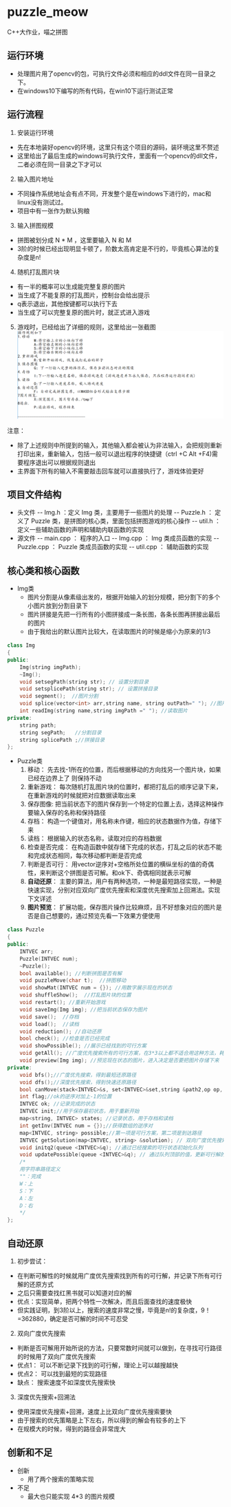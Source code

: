 # puzzle_meow
C++大作业，喵之拼图

## 运行环境
* 处理图片用了opencv的包，可执行文件必须和相应的ddl文件在同一目录之下。
* 在windows10下编写的所有代码，在win10下运行测试正常

## 运行流程
1. 安装运行环境
* 先在本地装好opencv的环境，这里只有这个项目的源码，装环境这里不赘述
* 这里给出了最后生成的windows可执行文件，里面有一个opencv的dll文件，二者必须在同一目录之下才可以
2. 输入图片地址
* 不同操作系统地址会有点不同，开发整个是在windows下进行的，mac和linux没有测试过。
* 项目中有一张作为默认狗粮
3. 输入拼图规模
* 拼图被划分成 N * M ，这里要输入 N 和 M
* 3阶的时候已经出现明显卡顿了，阶数太高肯定是不行的，毕竟核心算法的复杂度是n!
4. 随机打乱图片块
* 有一半的概率可以生成能完整复原的图片
* 当生成了不能复原的打乱图片，控制台会给出提示
* q表示退出，其他按键都可以执行下去
* 当生成了可以完整复原的图片时，就正式进入游戏
5. 游戏时，已经给出了详细的规则，这里给出一张截图
![游戏规则](./游戏规则.png "rule")
  
  注意：
* 除了上述规则中所提到的输入，其他输入都会被认为非法输入，会把规则重新打印出来，重新输入，包括一般可以退出程序的快捷键（ctrl +C  Alt +F4)需要程序退出可以根据规则退出
* 主界面下所有的输入不需要敲击回车就可以直接执行了，游戏体验更好

## 项目文件结构
- 头文件
-- Img.h ：定义 Img 类，主要用于一些图片的处理
-- Puzzle.h ： 定义了 Puzzle 类，是拼图的核心类，里面包括拼图游戏的核心操作 
-- util.h ： 定义一些辅助函数的声明和辅助内联函数的实现
- 源文件
-- main.cpp ： 程序的入口
-- Img.cpp ： Img 类成员函数的实现
-- Puzzle.cpp ： Puzzle 类成员函数的实现
-- util.cpp ： 辅助函数的实现

## 核心类和核心函数
- Img类
  - 图片分割是从像素级出发的，根据开始输入的划分规模，把分割下的多个小图片放到分割目录下
  - 图片拼接是先把一行所有的小图拼接成一条长图，各条长图再拼接出最后的图片
  - 由于我给出的默认图片比较大，在读取图片的时候是缩小为原来的1/3
``` C++
class Img
{
public:
	Img(string imgPath);
	~Img();
	void setsegPath(string str); // 设置分割目录
	void setsplicePath(string str); // 设置拼接目录
	void segment();  //图片分割
	void splice(vector<int> arr,string name, string outPath=" "); //图片拼接
	int readImg(string name,string imgPath =" "); //读取图片
private:
	string path;
	string segPath;   //分割目录
	string splicePath ;//拼接目录
};
```

  
- Puzzle类
  1. 移动： 先去找-1所在的位置，而后根据移动的方向找另一个图片块，如果已经在边界上了 则保持不动
  2. 重新游戏： 每次随机打乱图片块的位置时，都把打乱后的顺序记录下来，在重新游戏的时候就把对应数据读取出来
  3. 保存图像: 把当前状态下的图片保存到一个特定的位置上去，选择这种操作要输入保存的名称和保持路径
  4. 存档： 构造一个键值对，用名称未作键，相应的状态数据作为值，存储下来
  5. 读档： 根据输入的状态名称，读取对应的存档数据
  6. 检查是否完成： 在构造函数中就存储下完成的状态，打乱之后的状态不能和完成状态相同，每次移动都判断是否完成
  7. 判断是否可行： 用vector逆序对+空格所处位置的横纵坐标的值的奇偶性，来判断这个拼图是否可解。和ok下、奇偶相同就表示可解
  8. **自动还原**： 主要的算法，用户有两种选项，一种是最短路径实现，一种是快速实现，分别对应双向广度优先搜索和深度优先搜索加上回溯法。实现下文详述
  9. **图片预览**： 扩展功能，保存图片操作比较麻烦，且不好想象对应的图片是否是自己想要的，通过预览先看一下效果方便使用
``` C++
class Puzzle
{
public:
	INTVEC arr;
	Puzzle(INTVEC num);
	~Puzzle();
	bool available(); //判断拼图是否有解
	void puzzleMove(char t);  //拼图移动
	void showMat(INTVEC num = {}); //用数字展示现在的状态
	void shuffleShow();  //打乱图片块的位置
	void restart(); //重新开始游戏
	void saveImg(Img img); //把当前状态保存为图片
	void save();  //存档
	void load();  //读档
	void reduction(); //自动还原
	bool check(); //检查是否已经完成
	void showPossible(); //展示已经找到的可行方案
	void getAll(); //广度优先搜索所有的可行方案，在3*3以上都不适合用这种方法，耗时太久了
	void preview(Img img); //预览现在状态的图片，进入决定是否要把图片存储下来
private:
	void bfs();//广度优先搜索，得到最短还原路径
	void dfs();//深度优先搜索，得到快速还原路径
	bool canMove(stack<INTVEC>&s, set<INTVEC>&set,string &path2,op op, string &path1, int index);
	int flag;//ok的逆序对加上-1的位置
	INTVEC ok; //记录完成的状态
	INTVEC init;//用于保存最初状态，用于重新开始
	map<string, INTVEC> states; //记录状态，用于存档和读档
	int getInv(INTVEC num = {});//获得数组的逆序对
	map<INTVEC, string> possible;//第一项是可行方案，第二项是到达路径
	INTVEC getSolution(map<INTVEC, string> &solution); // 双向广度优先搜索，找到相交的那个状态
	void initq2(queue <INTVEC>&q); //通过已经搜索的可行状态初始化队列
	void updatePossible(queue <INTVEC>&q); // 通过队列顶部的值，更新可行解的区域，以此优化查找
	/*
	用字符串路径定义
	""：完成
	W：上
	S：下
	A：左
	D：右
	*/
};
```

## 自动还原
1. 初步尝试：
  - 在判断可解性的时候就用广度优先搜索找到所有的可行解，并记录下所有可行解的还原方式
  - 之后只需要查找红黑书就可以知道对应的解
  - 优点：实现简单，把两个特性一次解决，而且后面查找的速度极快
  - 但实践证明，到3阶以上，搜索的速度非常之慢，毕竟是n!的复杂度，9！=362880，确定是否可解的时间不可忍受
2. 双向广度优先搜索
  - 判断是否可解用开始所说的方法，只要常数时间就可以做到，在寻找可行路径的时候用了双向广度优先搜索
  - 优点1： 可以不断记录下找到的可行解，理论上可以越搜越快
  - 优点2： 可以找到最短的实现路径
  - 缺点： 搜索速度不如深度优先搜索快
3. 深度优先搜索+回溯法
  - 使用深度优先搜索+回溯，速度上比双向广度优先搜索要快
  - 由于搜索的优先策略是上下左右，所以得到的解会有较多的上下
  - 在规模大的时候，得到的路径会非常庞大
  
 ## 创新和不足
 - 创新
   - 用了两个搜索的策略实现
 - 不足
   - 最大也只能实现 4*3 的图片规模
